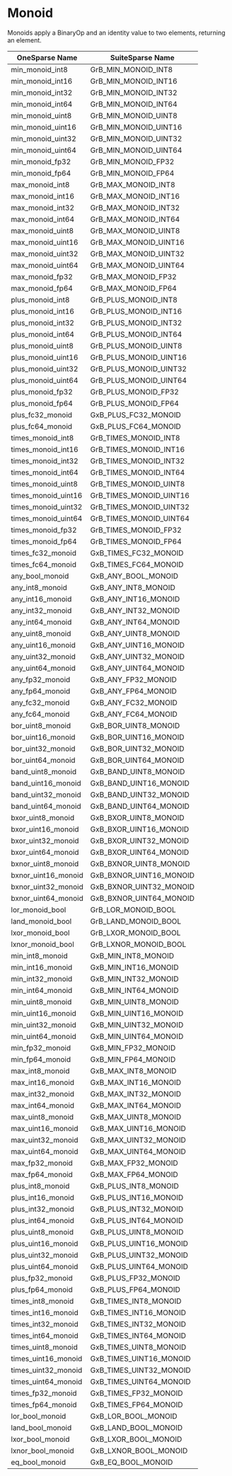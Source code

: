 # Monoid

Monoids apply a BinaryOp and an identity value to two elements, returning an element.

| OneSparse Name | SuiteSparse Name |
|----------------|------------------|
| min_monoid_int8 | GrB_MIN_MONOID_INT8 |
| min_monoid_int16 | GrB_MIN_MONOID_INT16 |
| min_monoid_int32 | GrB_MIN_MONOID_INT32 |
| min_monoid_int64 | GrB_MIN_MONOID_INT64 |
| min_monoid_uint8 | GrB_MIN_MONOID_UINT8 |
| min_monoid_uint16 | GrB_MIN_MONOID_UINT16 |
| min_monoid_uint32 | GrB_MIN_MONOID_UINT32 |
| min_monoid_uint64 | GrB_MIN_MONOID_UINT64 |
| min_monoid_fp32 | GrB_MIN_MONOID_FP32 |
| min_monoid_fp64 | GrB_MIN_MONOID_FP64 |
| max_monoid_int8 | GrB_MAX_MONOID_INT8 |
| max_monoid_int16 | GrB_MAX_MONOID_INT16 |
| max_monoid_int32 | GrB_MAX_MONOID_INT32 |
| max_monoid_int64 | GrB_MAX_MONOID_INT64 |
| max_monoid_uint8 | GrB_MAX_MONOID_UINT8 |
| max_monoid_uint16 | GrB_MAX_MONOID_UINT16 |
| max_monoid_uint32 | GrB_MAX_MONOID_UINT32 |
| max_monoid_uint64 | GrB_MAX_MONOID_UINT64 |
| max_monoid_fp32 | GrB_MAX_MONOID_FP32 |
| max_monoid_fp64 | GrB_MAX_MONOID_FP64 |
| plus_monoid_int8 | GrB_PLUS_MONOID_INT8 |
| plus_monoid_int16 | GrB_PLUS_MONOID_INT16 |
| plus_monoid_int32 | GrB_PLUS_MONOID_INT32 |
| plus_monoid_int64 | GrB_PLUS_MONOID_INT64 |
| plus_monoid_uint8 | GrB_PLUS_MONOID_UINT8 |
| plus_monoid_uint16 | GrB_PLUS_MONOID_UINT16 |
| plus_monoid_uint32 | GrB_PLUS_MONOID_UINT32 |
| plus_monoid_uint64 | GrB_PLUS_MONOID_UINT64 |
| plus_monoid_fp32 | GrB_PLUS_MONOID_FP32 |
| plus_monoid_fp64 | GrB_PLUS_MONOID_FP64 |
| plus_fc32_monoid | GxB_PLUS_FC32_MONOID |
| plus_fc64_monoid | GxB_PLUS_FC64_MONOID |
| times_monoid_int8 | GrB_TIMES_MONOID_INT8 |
| times_monoid_int16 | GrB_TIMES_MONOID_INT16 |
| times_monoid_int32 | GrB_TIMES_MONOID_INT32 |
| times_monoid_int64 | GrB_TIMES_MONOID_INT64 |
| times_monoid_uint8 | GrB_TIMES_MONOID_UINT8 |
| times_monoid_uint16 | GrB_TIMES_MONOID_UINT16 |
| times_monoid_uint32 | GrB_TIMES_MONOID_UINT32 |
| times_monoid_uint64 | GrB_TIMES_MONOID_UINT64 |
| times_monoid_fp32 | GrB_TIMES_MONOID_FP32 |
| times_monoid_fp64 | GrB_TIMES_MONOID_FP64 |
| times_fc32_monoid | GxB_TIMES_FC32_MONOID |
| times_fc64_monoid | GxB_TIMES_FC64_MONOID |
| any_bool_monoid | GxB_ANY_BOOL_MONOID |
| any_int8_monoid | GxB_ANY_INT8_MONOID |
| any_int16_monoid | GxB_ANY_INT16_MONOID |
| any_int32_monoid | GxB_ANY_INT32_MONOID |
| any_int64_monoid | GxB_ANY_INT64_MONOID |
| any_uint8_monoid | GxB_ANY_UINT8_MONOID |
| any_uint16_monoid | GxB_ANY_UINT16_MONOID |
| any_uint32_monoid | GxB_ANY_UINT32_MONOID |
| any_uint64_monoid | GxB_ANY_UINT64_MONOID |
| any_fp32_monoid | GxB_ANY_FP32_MONOID |
| any_fp64_monoid | GxB_ANY_FP64_MONOID |
| any_fc32_monoid | GxB_ANY_FC32_MONOID |
| any_fc64_monoid | GxB_ANY_FC64_MONOID |
| bor_uint8_monoid | GxB_BOR_UINT8_MONOID |
| bor_uint16_monoid | GxB_BOR_UINT16_MONOID |
| bor_uint32_monoid | GxB_BOR_UINT32_MONOID |
| bor_uint64_monoid | GxB_BOR_UINT64_MONOID |
| band_uint8_monoid | GxB_BAND_UINT8_MONOID |
| band_uint16_monoid | GxB_BAND_UINT16_MONOID |
| band_uint32_monoid | GxB_BAND_UINT32_MONOID |
| band_uint64_monoid | GxB_BAND_UINT64_MONOID |
| bxor_uint8_monoid | GxB_BXOR_UINT8_MONOID |
| bxor_uint16_monoid | GxB_BXOR_UINT16_MONOID |
| bxor_uint32_monoid | GxB_BXOR_UINT32_MONOID |
| bxor_uint64_monoid | GxB_BXOR_UINT64_MONOID |
| bxnor_uint8_monoid | GxB_BXNOR_UINT8_MONOID |
| bxnor_uint16_monoid | GxB_BXNOR_UINT16_MONOID |
| bxnor_uint32_monoid | GxB_BXNOR_UINT32_MONOID |
| bxnor_uint64_monoid | GxB_BXNOR_UINT64_MONOID |
| lor_monoid_bool | GrB_LOR_MONOID_BOOL |
| land_monoid_bool | GrB_LAND_MONOID_BOOL |
| lxor_monoid_bool | GrB_LXOR_MONOID_BOOL |
| lxnor_monoid_bool | GrB_LXNOR_MONOID_BOOL |
| min_int8_monoid | GxB_MIN_INT8_MONOID |
| min_int16_monoid | GxB_MIN_INT16_MONOID |
| min_int32_monoid | GxB_MIN_INT32_MONOID |
| min_int64_monoid | GxB_MIN_INT64_MONOID |
| min_uint8_monoid | GxB_MIN_UINT8_MONOID |
| min_uint16_monoid | GxB_MIN_UINT16_MONOID |
| min_uint32_monoid | GxB_MIN_UINT32_MONOID |
| min_uint64_monoid | GxB_MIN_UINT64_MONOID |
| min_fp32_monoid | GxB_MIN_FP32_MONOID |
| min_fp64_monoid | GxB_MIN_FP64_MONOID |
| max_int8_monoid | GxB_MAX_INT8_MONOID |
| max_int16_monoid | GxB_MAX_INT16_MONOID |
| max_int32_monoid | GxB_MAX_INT32_MONOID |
| max_int64_monoid | GxB_MAX_INT64_MONOID |
| max_uint8_monoid | GxB_MAX_UINT8_MONOID |
| max_uint16_monoid | GxB_MAX_UINT16_MONOID |
| max_uint32_monoid | GxB_MAX_UINT32_MONOID |
| max_uint64_monoid | GxB_MAX_UINT64_MONOID |
| max_fp32_monoid | GxB_MAX_FP32_MONOID |
| max_fp64_monoid | GxB_MAX_FP64_MONOID |
| plus_int8_monoid | GxB_PLUS_INT8_MONOID |
| plus_int16_monoid | GxB_PLUS_INT16_MONOID |
| plus_int32_monoid | GxB_PLUS_INT32_MONOID |
| plus_int64_monoid | GxB_PLUS_INT64_MONOID |
| plus_uint8_monoid | GxB_PLUS_UINT8_MONOID |
| plus_uint16_monoid | GxB_PLUS_UINT16_MONOID |
| plus_uint32_monoid | GxB_PLUS_UINT32_MONOID |
| plus_uint64_monoid | GxB_PLUS_UINT64_MONOID |
| plus_fp32_monoid | GxB_PLUS_FP32_MONOID |
| plus_fp64_monoid | GxB_PLUS_FP64_MONOID |
| times_int8_monoid | GxB_TIMES_INT8_MONOID |
| times_int16_monoid | GxB_TIMES_INT16_MONOID |
| times_int32_monoid | GxB_TIMES_INT32_MONOID |
| times_int64_monoid | GxB_TIMES_INT64_MONOID |
| times_uint8_monoid | GxB_TIMES_UINT8_MONOID |
| times_uint16_monoid | GxB_TIMES_UINT16_MONOID |
| times_uint32_monoid | GxB_TIMES_UINT32_MONOID |
| times_uint64_monoid | GxB_TIMES_UINT64_MONOID |
| times_fp32_monoid | GxB_TIMES_FP32_MONOID |
| times_fp64_monoid | GxB_TIMES_FP64_MONOID |
| lor_bool_monoid | GxB_LOR_BOOL_MONOID |
| land_bool_monoid | GxB_LAND_BOOL_MONOID |
| lxor_bool_monoid | GxB_LXOR_BOOL_MONOID |
| lxnor_bool_monoid | GxB_LXNOR_BOOL_MONOID |
| eq_bool_monoid | GxB_EQ_BOOL_MONOID |